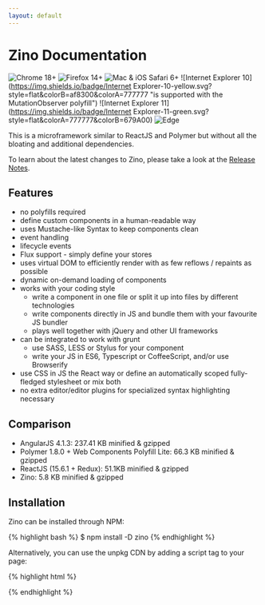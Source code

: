 ```yaml
---
layout: default
---
```


# Zino Documentation

![Chrome 18+](https://img.shields.io/badge/Chrome-18+-green.svg?style=flat&colorA=777777&colorB=679A00)
![Firefox 14+](https://img.shields.io/badge/Firefox-14+-green.svg?style=flat&colorA=777777&colorB=679A00)
![Mac & iOS Safari 6+](https://img.shields.io/badge/Safari-6.1+-green.svg?style=flat&colorA=777777&colorB=679A00)
![Internet Explorer 10](https://img.shields.io/badge/Internet Explorer-10-yellow.svg?style=flat&colorB=af8300&colorA=777777 "is supported with the MutationObserver polyfill")
![Internet Explorer 11](https://img.shields.io/badge/Internet Explorer-11-green.svg?style=flat&colorA=777777&colorB=679A00)
![Edge](https://img.shields.io/badge/Edge-20+-green.svg?style=flat&colorA=777777&colorB=679A00)

This is a microframework similar to ReactJS and Polymer but without all the bloating and additional dependencies.

To learn about the latest changes to Zino, please take a look at the [Release Notes]({{site.baseurl}}/releases).


## Features

- no polyfills required
- define custom components in a human-readable way
- uses Mustache-like Syntax to keep components clean
- event handling
- lifecycle events
- Flux support - simply define your stores
- uses virtual DOM to efficiently render with as few reflows / repaints as possible
- dynamic on-demand loading of components
- works with your coding style
  - write a component in one file or split it up into files by different technologies
  - write components directly in JS and bundle them with your favourite JS bundler
  - plays well together with jQuery and other UI frameworks
- can be integrated to work with grunt
  - use SASS, LESS or Stylus for your component
  - write your JS in ES6, Typescript or CoffeeScript, and/or use Browserify
- use CSS in JS the React way or define an automatically scoped fully-fledged stylesheet or mix both
- no extra editor/editor plugins for specialized syntax highlighting necessary

## Comparison

- AngularJS 4.1.3: 237.41 KB minified & gzipped
- Polymer 1.8.0 + Web Components Polyfill Lite: 66.3 KB minified & gzipped
- ReactJS (15.6.1 + Redux): 51.1KB minified & gzipped
- Zino: 5.8 KB minified & gzipped

Installation
------------

Zino can be installed through NPM:

{% highlight bash %}
$ npm install -D zino
{% endhighlight %}

Alternatively, you can use the unpkg CDN by adding a script tag to your page:

{% highlight html %}
<script src="https://unpkg.com/zino"></script>
{% endhighlight %}
